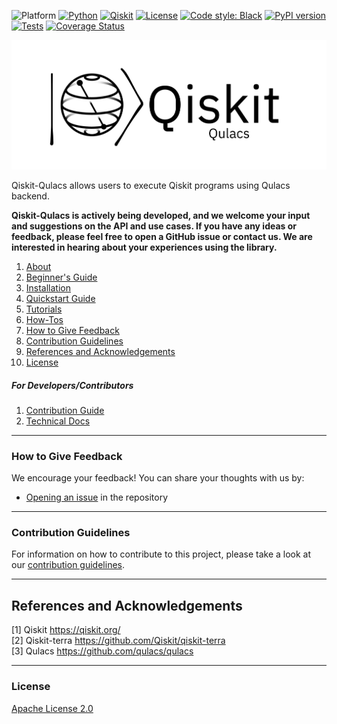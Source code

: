 ![Platform](https://img.shields.io/badge/Platform-Linux%20%7C%20macOS%20%7C%20Windows-informational)
[![Python](https://img.shields.io/badge/Python-3.8%20%7C%203.9%20%7C%203.10-informational)](https://www.python.org/)
[![Qiskit](https://img.shields.io/badge/Qiskit-%E2%89%A5%200.34.2-6133BD)](https://github.com/Qiskit/qiskit)
[![License](https://img.shields.io/github/license/qiskit-community/quantum-prototype-template?label=License)](https://github.com/qiskit-community/quantum-prototype-template/blob/main/LICENSE.txt)
[![Code style: Black](https://img.shields.io/badge/Code%20style-Black-000.svg)](https://github.com/psf/black)
[![PyPI version](https://badge.fury.io/py/qiskit-qulacs.svg)](https://badge.fury.io/py/qiskit-qulacs)
[![Tests](https://github.com/Gopal-Dahale/qiskit-qulacs/actions/workflows/test_latest_versions.yml/badge.svg)](https://github.com/Gopal-Dahale/qiskit-qulacs/actions/workflows/test_latest_versions.yml) 
[![Coverage Status](https://coveralls.io/repos/github/Gopal-Dahale/qiskit-qulacs/badge.svg?branch=main)](https://coveralls.io/github/Gopal-Dahale/qiskit-qulacs?branch=main)

![Qiskit-Qulacs](docs/_static/images/logo_extended.png)

Qiskit-Qulacs allows users to execute Qiskit programs using Qulacs backend.

**Qiskit-Qulacs is actively being developed, and we welcome your input and suggestions on the API and use cases. If you have any ideas or feedback, please feel free to open a GitHub issue or contact us. We are interested in hearing about your experiences using the library.**


1.  [About](docs/intro/project_overview.md)
2.  [Beginner's Guide](docs/intro/beginners_guide.md)
3.  [Installation](docs/intro/INSTALL.md)
4.  [Quickstart Guide](docs/intro/quickstart_guide.md)
5.  [Tutorials](docs/tutorials/)
6.  [How-Tos](docs/how_tos/)
8.  [How to Give Feedback](#how-to-give-feedback)
9.  [Contribution Guidelines](#contribution-guidelines)
10. [References and Acknowledgements](#references-and-acknowledgements)
11. [License](#license)

##### For Developers/Contributors

1. [Contribution Guide](CONTRIBUTING.md)
2. [Technical Docs](docs/technical_docs.md)


----------------------------------------------------------------------------------------------------

### How to Give Feedback

We encourage your feedback! You can share your thoughts with us by:
- [Opening an issue](https://github.com/Gopal-Dahale/qiskit-qulacs/issues) in the repository


----------------------------------------------------------------------------------------------------

### Contribution Guidelines

For information on how to contribute to this project, please take a look at our [contribution guidelines](CONTRIBUTING.md).


----------------------------------------------------------------------------------------------------

## References and Acknowledgements
[1] Qiskit https://qiskit.org/ \
[2] Qiskit-terra https://github.com/Qiskit/qiskit-terra \
[3] Qulacs https://github.com/qulacs/qulacs


----------------------------------------------------------------------------------------------------

### License
[Apache License 2.0](LICENSE.txt)
